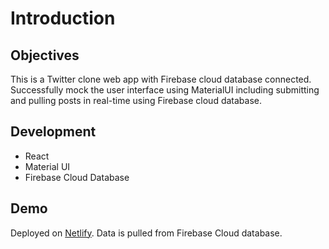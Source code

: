 # Introduction

## Objectives

This is a Twitter clone web app with Firebase cloud database connected. Successfully mock the user interface using MaterialUI including submitting and pulling posts in real-time using Firebase cloud database.

## Development

- React
- Material UI
- Firebase Cloud Database

## Demo
Deployed on [Netlify](https://twitterclonefirebase.netlify.app/). Data is pulled from Firebase Cloud database.
